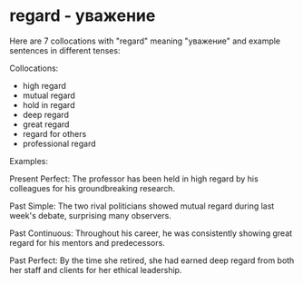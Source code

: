 # regard - уважение
Here are 7 collocations with "regard" meaning "уважение" and example sentences in different tenses:

Collocations:
- high regard
- mutual regard
- hold in regard
- deep regard
- great regard
- regard for others
- professional regard

Examples:

Present Perfect: The professor has been held in high regard by his colleagues for his groundbreaking research.

Past Simple: The two rival politicians showed mutual regard during last week's debate, surprising many observers.

Past Continuous: Throughout his career, he was consistently showing great regard for his mentors and predecessors.

Past Perfect: By the time she retired, she had earned deep regard from both her staff and clients for her ethical leadership.
